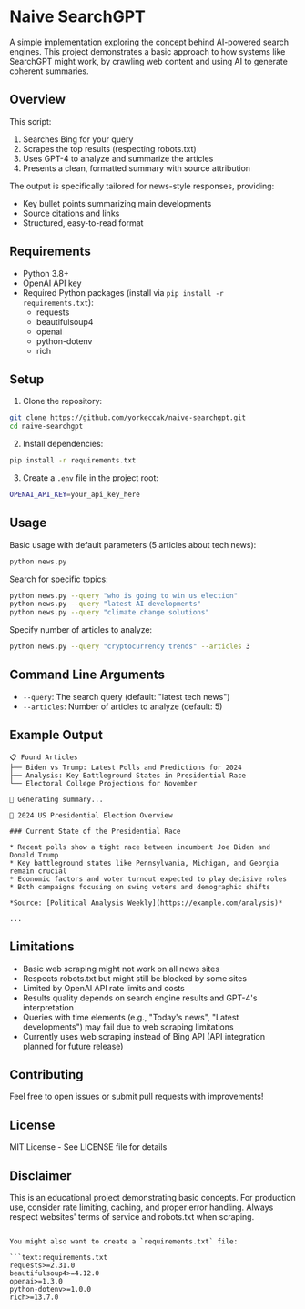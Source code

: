 # Naive SearchGPT

A simple implementation exploring the concept behind AI-powered search engines. This project demonstrates a basic approach to how systems like SearchGPT might work, by crawling web content and using AI to generate coherent summaries.

## Overview

This script:
1. Searches Bing for your query
2. Scrapes the top results (respecting robots.txt)
3. Uses GPT-4 to analyze and summarize the articles
4. Presents a clean, formatted summary with source attribution

The output is specifically tailored for news-style responses, providing:
- Key bullet points summarizing main developments
- Source citations and links
- Structured, easy-to-read format

## Requirements

- Python 3.8+
- OpenAI API key
- Required Python packages (install via `pip install -r requirements.txt`):
  - requests
  - beautifulsoup4
  - openai
  - python-dotenv
  - rich

## Setup

1. Clone the repository:
```bash
git clone https://github.com/yorkeccak/naive-searchgpt.git
cd naive-searchgpt
```

2. Install dependencies:
```bash
pip install -r requirements.txt
```

3. Create a `.env` file in the project root:
```bash
OPENAI_API_KEY=your_api_key_here
```

## Usage

Basic usage with default parameters (5 articles about tech news):
```bash
python news.py
```

Search for specific topics:
```bash
python news.py --query "who is going to win us election"
python news.py --query "latest AI developments"
python news.py --query "climate change solutions"
```

Specify number of articles to analyze:
```bash
python news.py --query "cryptocurrency trends" --articles 3
```

## Command Line Arguments

- `--query`: The search query (default: "latest tech news")
- `--articles`: Number of articles to analyze (default: 5)

## Example Output

```
📋 Found Articles
├── Biden vs Trump: Latest Polls and Predictions for 2024
├── Analysis: Key Battleground States in Presidential Race
└── Electoral College Projections for November

🤖 Generating summary...

📰 2024 US Presidential Election Overview

### Current State of the Presidential Race

* Recent polls show a tight race between incumbent Joe Biden and Donald Trump
* Key battleground states like Pennsylvania, Michigan, and Georgia remain crucial
* Economic factors and voter turnout expected to play decisive roles
* Both campaigns focusing on swing voters and demographic shifts

*Source: [Political Analysis Weekly](https://example.com/analysis)*

...
```

## Limitations

- Basic web scraping might not work on all news sites
- Respects robots.txt but might still be blocked by some sites
- Limited by OpenAI API rate limits and costs
- Results quality depends on search engine results and GPT-4's interpretation
- Queries with time elements (e.g., "Today's news", "Latest developments") may fail due to web scraping limitations
- Currently uses web scraping instead of Bing API (API integration planned for future release)

## Contributing

Feel free to open issues or submit pull requests with improvements!

## License

MIT License - See LICENSE file for details

## Disclaimer

This is an educational project demonstrating basic concepts. For production use, consider rate limiting, caching, and proper error handling. Always respect websites' terms of service and robots.txt when scraping.
```

You might also want to create a `requirements.txt` file:

```text:requirements.txt
requests>=2.31.0
beautifulsoup4>=4.12.0
openai>=1.3.0
python-dotenv>=1.0.0
rich>=13.7.0